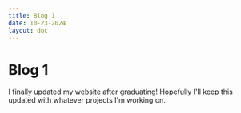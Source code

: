 ```yaml
---
title: Blog 1
date: 10-23-2024
layout: doc
---
```


# Blog 1

I finally updated my website after graduating! Hopefully I'll keep this updated with whatever projects I'm working on.
